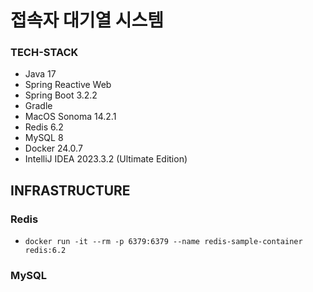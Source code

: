 # 접속자 대기열 시스템

### TECH-STACK
- Java 17
- Spring Reactive Web
- Spring Boot 3.2.2
- Gradle
- MacOS Sonoma 14.2.1
- Redis 6.2
- MySQL 8
- Docker 24.0.7
- IntelliJ IDEA 2023.3.2 (Ultimate Edition)

## INFRASTRUCTURE
### Redis
- `docker run -it --rm -p 6379:6379 --name redis-sample-container redis:6.2`

### MySQL